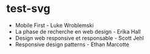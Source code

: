 # test-svg

* Mobile First - Luke Wroblemski
* La phase de recherche en web design - Erika Hall
* Design web responsive et responsable - Scott Jehl
* Responsive design patterns - Ethan Marcotte
